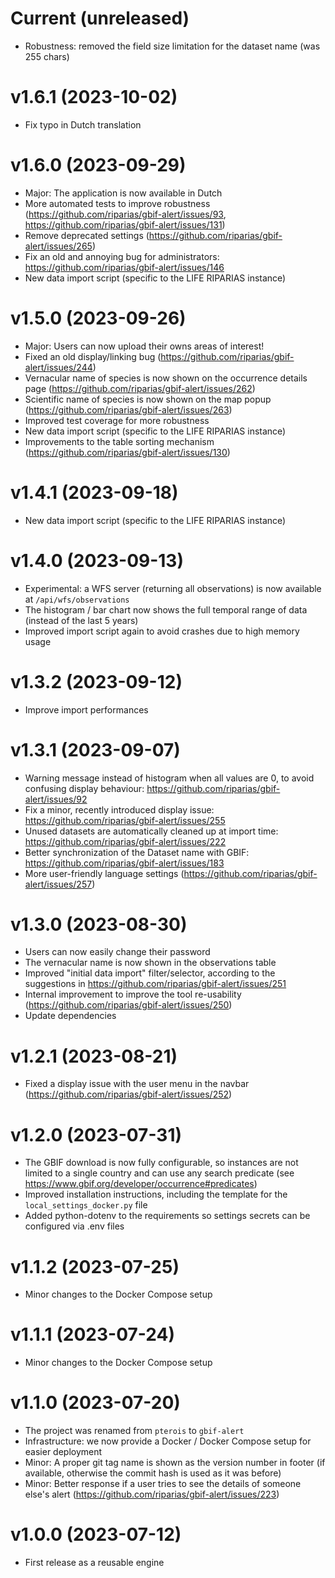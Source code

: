 # Current (unreleased)

- Robustness: removed the field size limitation for the dataset name (was 255 chars)

# v1.6.1 (2023-10-02)

- Fix typo in Dutch translation

# v1.6.0 (2023-09-29)

- Major: The application is now available in Dutch
- More automated tests to improve robustness (https://github.com/riparias/gbif-alert/issues/93, https://github.com/riparias/gbif-alert/issues/131)
- Remove deprecated settings (https://github.com/riparias/gbif-alert/issues/265)
- Fix an old and annoying bug for administrators: https://github.com/riparias/gbif-alert/issues/146
- New data import script (specific to the LIFE RIPARIAS instance)

# v1.5.0 (2023-09-26) 

- Major: Users can now upload their owns areas of interest!
- Fixed an old display/linking bug (https://github.com/riparias/gbif-alert/issues/244)
- Vernacular name of species is now shown on the occurrence details page (https://github.com/riparias/gbif-alert/issues/262)
- Scientific name of species is now shown on the map popup (https://github.com/riparias/gbif-alert/issues/263)
- Improved test coverage for more robustness
- New data import script (specific to the LIFE RIPARIAS instance)
- Improvements to the table sorting mechanism (https://github.com/riparias/gbif-alert/issues/130)

# v1.4.1 (2023-09-18)   

- New data import script (specific to the LIFE RIPARIAS instance)

# v1.4.0 (2023-09-13)

- Experimental: a WFS server (returning all observations) is now available at `/api/wfs/observations`
- The histogram / bar chart now shows the full temporal range of data (instead of the last 5 years)
- Improved import script again to avoid crashes due to high memory usage

# v1.3.2 (2023-09-12)

- Improve import performances

# v1.3.1 (2023-09-07)

- Warning message instead of histogram when all values are 0, to avoid confusing display behaviour: https://github.com/riparias/gbif-alert/issues/92
- Fix a minor, recently introduced display issue: https://github.com/riparias/gbif-alert/issues/255
- Unused datasets are automatically cleaned up at import time: https://github.com/riparias/gbif-alert/issues/222
- Better synchronization of the Dataset name with GBIF: https://github.com/riparias/gbif-alert/issues/183
- More user-friendly language settings (https://github.com/riparias/gbif-alert/issues/257)

# v1.3.0 (2023-08-30)

- Users can now easily change their password
- The vernacular name is now shown in the observations table
- Improved "initial data import" filter/selector, according to the suggestions in https://github.com/riparias/gbif-alert/issues/251
- Internal improvement to improve the tool re-usability (https://github.com/riparias/gbif-alert/issues/250)
- Update dependencies

# v1.2.1 (2023-08-21)

- Fixed a display issue with the user menu in the navbar (https://github.com/riparias/gbif-alert/issues/252)

# v1.2.0  (2023-07-31)

- The GBIF download is now fully configurable, so instances are not limited to a single country
and can use any search predicate (see https://www.gbif.org/developer/occurrence#predicates)
- Improved installation instructions, including the template for the `local_settings_docker.py` file
- Added python-dotenv to the requirements so settings secrets can be configured via .env files

# v1.1.2  (2023-07-25)

- Minor changes to the Docker Compose setup

# v1.1.1  (2023-07-24)

- Minor changes to the Docker Compose setup

# v1.1.0  (2023-07-20)

- The project was renamed from `pterois` to `gbif-alert`
- Infrastructure: we now provide a Docker / Docker Compose setup for easier deployment
- Minor: A proper git tag name is shown as the version number in footer (if available, otherwise the commit hash is used as it was before)
- Minor: Better response if a user tries to see the details of someone else's alert (https://github.com/riparias/gbif-alert/issues/223)


# v1.0.0  (2023-07-12)

- First release as a reusable engine
